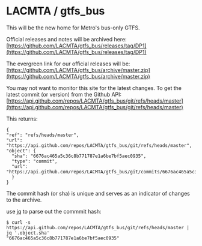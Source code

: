 # LACMTA / gtfs_bus
This will be the new home for Metro's bus-only GTFS.

Official releases and notes will be archived here:
  [https://github.com/LACMTA/gtfs_bus/releases/tag/DP1](https://github.com/LACMTA/gtfs_bus/releases/tag/DP1)

The evergreen link for our official releases will be:
  [https://github.com/LACMTA/gtfs_bus/archive/master.zip](https://github.com/LACMTA/gtfs_bus/archive/master.zip)

You may not want to monitor this site for the latest changes. To get the latest commit (or version) from the Github API:
  [https://api.github.com/repos/LACMTA/gtfs_bus/git/refs/heads/master](https://api.github.com/repos/LACMTA/gtfs_bus/git/refs/heads/master)

This returns:

    {
    "ref": "refs/heads/master",
    "url": "https://api.github.com/repos/LACMTA/gtfs_bus/git/refs/heads/master",
    "object": {
      "sha": "6676ac465a5c36c8b771787e1a6be7bf5aec0935",
      "type": "commit",
      "url": "https://api.github.com/repos/LACMTA/gtfs_bus/git/commits/6676ac465a5c36c8b771787e1a6be7bf5aec0935"
      }
    }

The commit hash (or sha) is unique and serves as an indicator of changes to the archive.

use [jq](https://stedolan.github.io/jq/) to parse out the commmit hash:

    $ curl -s https://api.github.com/repos/LACMTA/gtfs_bus/git/refs/heads/master | jq '.object.sha'
    "6676ac465a5c36c8b771787e1a6be7bf5aec0935"
